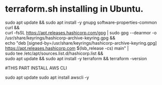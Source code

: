# terraform.sh installing in Ubuntu.

sudo apt update && sudo apt install -y gnupg software-properties-common curl && \
curl -fsSL https://apt.releases.hashicorp.com/gpg | sudo gpg --dearmor -o /usr/share/keyrings/hashicorp-archive-keyring.gpg && \
echo "deb [signed-by=/usr/share/keyrings/hashicorp-archive-keyring.gpg] https://apt.releases.hashicorp.com $(lsb_release -cs) main" | \
sudo tee /etc/apt/sources.list.d/hashicorp.list && \
sudo apt update && sudo apt install -y terraform && terraform -version


#THIS PART INSTALL AWS CLI

sudo apt update
sudo apt install awscli -y

